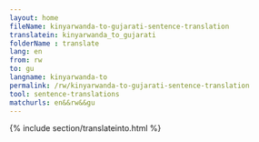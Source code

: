 ```yaml
---
layout: home
fileName: kinyarwanda-to-gujarati-sentence-translation
translatein: kinyarwanda_to_gujarati
folderName : translate
lang: en
from: rw
to: gu
langname: kinyarwanda-to
permalink: /rw/kinyarwanda-to-gujarati-sentence-translation
tool: sentence-translations
matchurls: en&&rw&&gu
---
```

{% include section/translateinto.html %}
